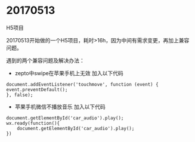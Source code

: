 # 20170513
H5项目

20170513开始做的一个H5项目，耗时>16h，因为中间有需求变更，再加上兼容问题。

遇到的两个兼容问题及解决办法：

* zepto中swipe在苹果手机上无效
加入以下代码

```
document.addEventListener('touchmove', function (event) {
event.preventDefault();
}, false);
```

* 苹果手机微信不播放音乐
加入以下代码

```
document.getElementById('car_audio').play();
wx.ready(function(){
    document.getElementById('car_audio').play();
})
```
